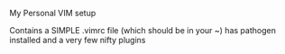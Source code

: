 My Personal VIM setup

Contains a SIMPLE .vimrc file (which should be in your ~)
has pathogen installed and a very few nifty plugins
